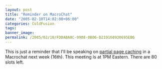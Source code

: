 ```yaml
---
layout: post
title: "Reminder on MacroChat"
date: "2005-02-10T14:02:00+06:00"
categories: ColdFusion 
tags: 
banner_image: 
permalink: /2005/02/10/FDDABA8C-9908-0B06-D219168930695EB6
---
```


This is just a reminder that I'll be speaking on <a href="http://www.macromedia.com/cfusion/event/index.cfm?event=detail&id=137271&loc=en_us">partial page caching</a> in a Macrochat next week (16th). This meeting is at 1PM Eastern. There are 80 slots left.
